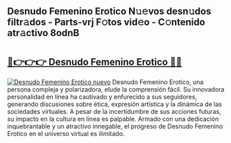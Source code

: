 ## Desnudo Femenino Erotico N𝚞𝚎vos desn𝚞dos filtr𝚊dos - Parts-vrj F𝚘tos vid𝚎o - C𝚘ntenido atr𝚊ctivo 8odnB

# <h2><a href="http://mb2ueg.tromn.icu/?c=Desnudo+Femenino+Erotico">🔗👉👉👉 Desnudo Femenino Erotico 🔗🔗</a></h2>

[![Desnudo Femenino Erotico nuevo](https://i.imgur.com/pEAQMta.gif)](http://mb2ueg.tromn.icu/?c=Desnudo+Femenino+Erotico)
Desnudo Femenino Erotico, una persona compleja y polarizadora, elude la comprensión fácil. Su innovadora personalidad en línea ha cautivado y enfurecido a sus seguidores, generando discusiones sobre ética, expresión artística y la dinámica de las sociedades virtuales. A pesar de la incertidumbre de sus acciones futuras, su impacto en la cultura en línea es palpable. Armado con una dedicación inquebrantable y un atractivo innegable, el progreso de Desnudo Femenino Erotico en el universo virtual es ilimitado.
